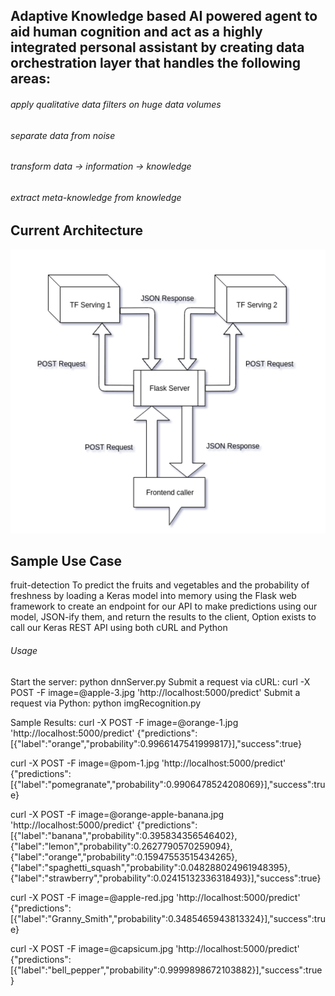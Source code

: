 ## Adaptive Knowledge based AI powered agent to aid human cognition and act as a highly integrated personal assistant by creating data orchestration layer that handles the following areas:  
###### apply qualitative data filters on huge data volumes
###### separate data from noise 
###### transform data -> information -> knowledge
###### extract meta-knowledge from knowledge

## Current Architecture
![Alt Text](https://github.com/di-demo/AdaptiveAI-Agent/blob/master/architecure.png)


## Sample Use Case
fruit-detection
To predict the fruits and vegetables and the probability of freshness by loading a Keras model into memory using the Flask web framework to create an endpoint for our API to make predictions using our model, JSON-ify them, and return the results to the client, Option exists to call our Keras REST API using both cURL and Python

###### Usage
Start the server: python dnnServer.py Submit a request via cURL: curl -X POST -F image=@apple-3.jpg 'http://localhost:5000/predict' Submit a request via Python: python imgRecognition.py

Sample Results:
curl -X POST -F image=@orange-1.jpg 'http://localhost:5000/predict' {"predictions":[{"label":"orange","probability":0.9966147541999817}],"success":true}

curl -X POST -F image=@pom-1.jpg 'http://localhost:5000/predict' {"predictions":[{"label":"pomegranate","probability":0.9906478524208069}],"success":true}

curl -X POST -F image=@orange-apple-banana.jpg 'http://localhost:5000/predict' {"predictions":[{"label":"banana","probability":0.395834356546402},{"label":"lemon","probability":0.2627790570259094},{"label":"orange","probability":0.15947553515434265},{"label":"spaghetti_squash","probability":0.048288024961948395},{"label":"strawberry","probability":0.02415132336318493}],"success":true}

curl -X POST -F image=@apple-red.jpg 'http://localhost:5000/predict' {"predictions":[{"label":"Granny_Smith","probability":0.3485465943813324}],"success":true}

curl -X POST -F image=@capsicum.jpg 'http://localhost:5000/predict' {"predictions":[{"label":"bell_pepper","probability":0.9999898672103882}],"success":true}
